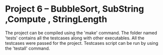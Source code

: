 # Project 6 – BubbleSort, SubString ,Compute , StringLength

The project can be compiled using the 'make' command. The folder named 'tests' contains all the testcases along with other executables. All the testcases were passed for the project. Testcases script can be run by using the 'testall' command.
